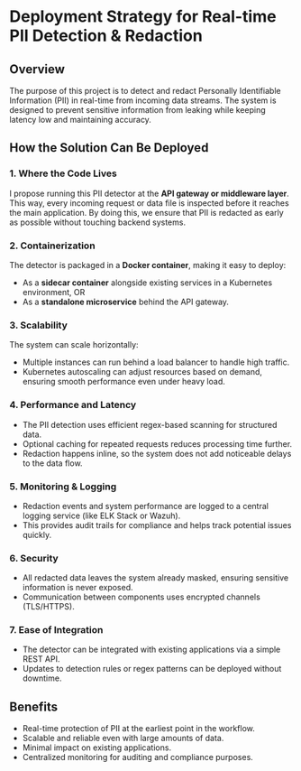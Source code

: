 # Deployment Strategy for Real-time PII Detection & Redaction

## Overview
The purpose of this project is to detect and redact Personally Identifiable Information (PII) in real-time from incoming data streams. The system is designed to prevent sensitive information from leaking while keeping latency low and maintaining accuracy.

## How the Solution Can Be Deployed

### 1. Where the Code Lives
I propose running this PII detector at the **API gateway or middleware layer**. This way, every incoming request or data file is inspected before it reaches the main application. By doing this, we ensure that PII is redacted as early as possible without touching backend systems.

### 2. Containerization
The detector is packaged in a **Docker container**, making it easy to deploy:
- As a **sidecar container** alongside existing services in a Kubernetes environment, OR  
- As a **standalone microservice** behind the API gateway.

### 3. Scalability
The system can scale horizontally:
- Multiple instances can run behind a load balancer to handle high traffic.  
- Kubernetes autoscaling can adjust resources based on demand, ensuring smooth performance even under heavy load.

### 4. Performance and Latency
- The PII detection uses efficient regex-based scanning for structured data.  
- Optional caching for repeated requests reduces processing time further.  
- Redaction happens inline, so the system does not add noticeable delays to the data flow.

### 5. Monitoring & Logging
- Redaction events and system performance are logged to a central logging service (like ELK Stack or Wazuh).  
- This provides audit trails for compliance and helps track potential issues quickly.

### 6. Security
- All redacted data leaves the system already masked, ensuring sensitive information is never exposed.  
- Communication between components uses encrypted channels (TLS/HTTPS).

### 7. Ease of Integration
- The detector can be integrated with existing applications via a simple REST API.  
- Updates to detection rules or regex patterns can be deployed without downtime.

## Benefits
- Real-time protection of PII at the earliest point in the workflow.  
- Scalable and reliable even with large amounts of data.  
- Minimal impact on existing applications.  
- Centralized monitoring for auditing and compliance purposes.
